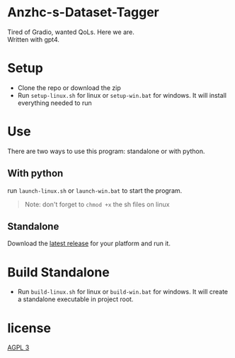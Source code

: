 # Anzhc-s-Dataset-Tagger

Tired of Gradio, wanted QoLs. Here we are.  
Written with gpt4.

# Setup

- Clone the repo or download the zip
- Run `setup-linux.sh` for linux or `setup-win.bat` for windows. It will install everything needed to run

# Use

There are two ways to use this program: standalone or with python.

## With python

run `launch-linux.sh` or `launch-win.bat` to start the program.

> Note: don't forget to `chmod +x` the sh files on linux

## Standalone

Download the [latest release](https://github.com/Anzhc/Anzhc-s-Dataset-Tagger/releases) for your platform and run it.

# Build Standalone

- Run `build-linux.sh` for linux or `build-win.bat` for windows. It will create a standalone executable in project root.

# license

[AGPL 3](LICENSE)
